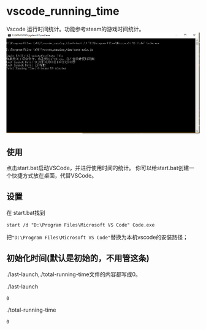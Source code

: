 # vscode_running_time
Vscode 运行时间统计。功能参考steam的游戏时间统计。
![show](./show.PNG)
## 使用 

点击start.bat启动VSCode，并进行使用时间的统计。
你可以给start.bat创建一个快捷方式放在桌面，代替VSCode。

## 设置
在 start.bat找到
```
start /d "D:\Program Files\Microsoft VS Code" Code.exe
```
把`"D:\Program Files\Microsoft VS Code"`替换为本机vscode的安装路径；

## 初始化时间(默认是初始的，不用管这条)
./last-launch,./total-running-time文件的内容都写成0。

./last-launch
```
0
```

./total-running-time
```
0
```